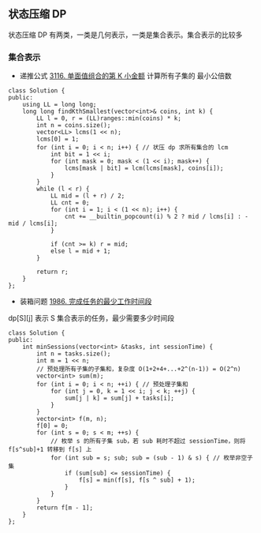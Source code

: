 ## 状态压缩 DP

状态压缩 DP 有两类，一类是几何表示，一类是集合表示。集合表示的比较多

### 集合表示
* 递推公式
[3116. 单面值组合的第 K 小金额](https://leetcode.cn/problems/kth-smallest-amount-with-single-denomination-combination/description/)
计算所有子集的 最小公倍数
```
class Solution {
public:
    using LL = long long;
    long long findKthSmallest(vector<int>& coins, int k) {
        LL l = 0, r = (LL)ranges::min(coins) * k;
        int n = coins.size();
        vector<LL> lcms(1 << n);
        lcms[0] = 1;
        for (int i = 0; i < n; i++) { // 状压 dp 求所有集合的 lcm
            int bit = 1 << i;
            for (int mask = 0; mask < (1 << i); mask++) {
                lcms[mask | bit] = lcm(lcms[mask], coins[i]);
            }
        }
        while (l < r) {
            LL mid = (l + r) / 2;
            LL cnt = 0;
            for (int i = 1; i < (1 << n); i++) {
                cnt += __builtin_popcount(i) % 2 ? mid / lcms[i] : -mid / lcms[i];
            }

            if (cnt >= k) r = mid;
            else l = mid + 1;
        }

        return r;
    }
};
```

* 装箱问题
[1986. 完成任务的最少工作时间段](https://leetcode.cn/problems/minimum-number-of-work-sessions-to-finish-the-tasks/description/)

dp[S][j] 表示 S 集合表示的任务，最少需要多少时间段
```
class Solution {
public:
    int minSessions(vector<int> &tasks, int sessionTime) {
        int n = tasks.size();
        int m = 1 << n;
        // 预处理所有子集的子集和，复杂度 O(1+2+4+...+2^(n-1)) = O(2^n)
        vector<int> sum(m);
        for (int i = 0; i < n; ++i) { // 预处理子集和
            for (int j = 0, k = 1 << i; j < k; ++j) {
                sum[j | k] = sum[j] + tasks[i];
            }
        }
        vector<int> f(m, n);
        f[0] = 0;
        for (int s = 0; s < m; ++s) {
            // 枚举 s 的所有子集 sub，若 sub 耗时不超过 sessionTime，则将 f[s^sub]+1 转移到 f[s] 上
            for (int sub = s; sub; sub = (sub - 1) & s) { // 枚举非空子集
                if (sum[sub] <= sessionTime) {
                    f[s] = min(f[s], f[s ^ sub] + 1);
                }
            }
        }
        return f[m - 1];
    }
};
```